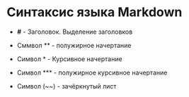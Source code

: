 # Синтаксис языка Markdown

* **#** - Заголовок. Выделение заголовков

*  Сммвол ** - полужирное начертание

*  Символ * - Курсивное начертание

* Символ *** - полужирное курсивное начертание

* Символ (~~) - зачёркнутый лист



